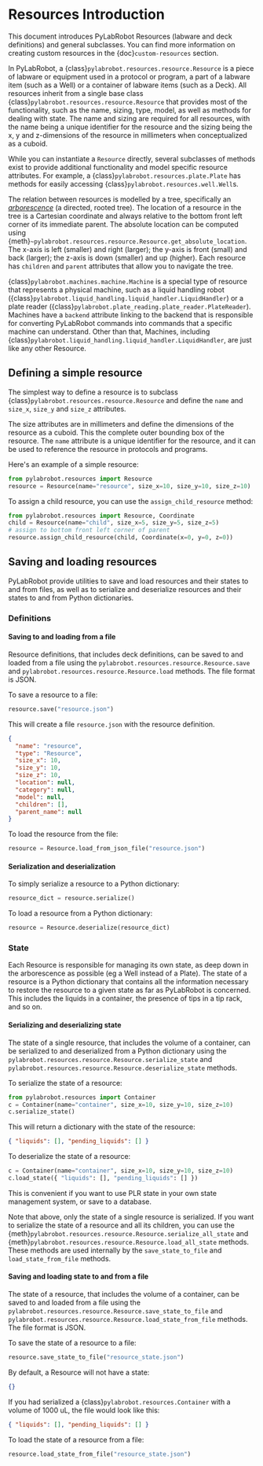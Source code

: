 # Resources Introduction

This document introduces PyLabRobot Resources (labware and deck definitions) and general subclasses. You can find more information on creating custom resources in the {doc}`custom-resources` section.

In PyLabRobot, a {class}`pylabrobot.resources.resource.Resource` is a piece of labware or equipment used in a protocol or program, a part of a labware item (such as a Well) or a container of labware items (such as a Deck). All resources inherit from a single base class {class}`pylabrobot.resources.resource.Resource` that provides most of the functionality, such as the name, sizing, type, model, as well as methods for dealing with state. The name and sizing are required for all resources, with the name being a unique identifier for the resource and the sizing being the x, y and z-dimensions of the resource in millimeters when conceptualized as a cuboid.

While you can instantiate a `Resource` directly, several subclasses of methods exist to provide additional functionality and model specific resource attributes. For example, a {class}`pylabrobot.resources.plate.Plate` has methods for easily accessing {class}`pylabrobot.resources.well.Well`s.

The relation between resources is modelled by a tree, specifically an [_arborescence_](<https://en.wikipedia.org/wiki/Arborescence_(graph_theory)>) (a directed, rooted tree). The location of a resource in the tree is a Cartesian coordinate and always relative to the bottom front left corner of its immediate parent. The absolute location can be computed using {meth}`~pylabrobot.resources.resource.Resource.get_absolute_location`. The x-axis is left (smaller) and right (larger); the y-axis is front (small) and back (larger); the z-axis is down (smaller) and up (higher). Each resource has `children` and `parent` attributes that allow you to navigate the tree.

{class}`pylabrobot.machines.machine.Machine` is a special type of resource that represents a physical machine, such as a liquid handling robot ({class}`pylabrobot.liquid_handling.liquid_handler.LiquidHandler`) or a plate reader ({class}`pylabrobot.plate_reading.plate_reader.PlateReader`). Machines have a `backend` attribute linking to the backend that is responsible for converting PyLabRobot commands into commands that a specific machine can understand. Other than that, Machines, including {class}`pylabrobot.liquid_handling.liquid_handler.LiquidHandler`, are just like any other Resource.

## Defining a simple resource

The simplest way to define a resource is to subclass {class}`pylabrobot.resources.resource.Resource` and define the `name` and `size_x`, `size_y` and `size_z` attributes.

The size attributes are in millimeters and define the dimensions of the resource as a cuboid. This the complete outer bounding box of the resource. The `name` attribute is a unique identifier for the resource, and it can be used to reference the resource in protocols and programs.

Here's an example of a simple resource:

```python
from pylabrobot.resources import Resource
resource = Resource(name="resource", size_x=10, size_y=10, size_z=10)
```

To assign a child resource, you can use the `assign_child_resource` method:

```python
from pylabrobot.resources import Resource, Coordinate
child = Resource(name="child", size_x=5, size_y=5, size_z=5)
# assign to bottom front left corner of parent
resource.assign_child_resource(child, Coordinate(x=0, y=0, z=0))
```

## Saving and loading resources

PyLabRobot provide utilities to save and load resources and their states to and from files, as well as to serialize and deserialize resources and their states to and from Python dictionaries.

### Definitions

#### Saving to and loading from a file

Resource definitions, that includes deck definitions, can be saved to and loaded from a file using the `pylabrobot.resources.resource.Resource.save` and `pylabrobot.resources.resource.Resource.load` methods. The file format is JSON.

To save a resource to a file:

```python
resource.save("resource.json")
```

This will create a file `resource.json` with the resource definition.

```json
{
  "name": "resource",
  "type": "Resource",
  "size_x": 10,
  "size_y": 10,
  "size_z": 10,
  "location": null,
  "category": null,
  "model": null,
  "children": [],
  "parent_name": null
}
```

To load the resource from the file:

```python
resource = Resource.load_from_json_file("resource.json")
```

#### Serialization and deserialization

To simply serialize a resource to a Python dictionary:

```python
resource_dict = resource.serialize()
```

To load a resource from a Python dictionary:

```python
resource = Resource.deserialize(resource_dict)
```

### State

Each Resource is responsible for managing its own state, as deep down in the arborescence as possible (eg a Well instead of a Plate). The state of a resource is a Python dictionary that contains all the information necessary to restore the resource to a given state as far as PyLabRobot is concerned. This includes the liquids in a container, the presence of tips in a tip rack, and so on.

#### Serializing and deserializing state

The state of a single resource, that includes the volume of a container, can be serialized to and deserialized from a Python dictionary using the `pylabrobot.resources.resource.Resource.serialize_state` and `pylabrobot.resources.resource.Resource.deserialize_state` methods.

To serialize the state of a resource:

```python
from pylabrobot.resources import Container
c = Container(name="container", size_x=10, size_y=10, size_z=10)
c.serialize_state()
```

This will return a dictionary with the state of the resource:

```json
{ "liquids": [], "pending_liquids": [] }
```

To deserialize the state of a resource:

```python
c = Container(name="container", size_x=10, size_y=10, size_z=10)
c.load_state({ "liquids": [], "pending_liquids": [] })
```

This is convenient if you want to use PLR state in your own state management system, or save to a database.

Note that above, only the state of a single resource is serialized. If you want to serialize the state of a resource and all its children, you can use the {meth}`pylabrobot.resources.resource.Resource.serialize_all_state` and {meth}`pylabrobot.resources.resource.Resource.load_all_state` methods. These methods are used internally by the `save_state_to_file` and `load_state_from_file` methods.

#### Saving and loading state to and from a file

The state of a resource, that includes the volume of a container, can be saved to and loaded from a file using the `pylabrobot.resources.resource.Resource.save_state_to_file` and `pylabrobot.resources.resource.Resource.load_state_from_file` methods. The file format is JSON.

To save the state of a resource to a file:

```python
resource.save_state_to_file("resource_state.json")
```

By default, a Resource will not have a state:

```json
{}
```

If you had serialized a {class}`pylabrobot.resources.Container` with a volume of 1000 uL, the file would look like this:

```json
{ "liquids": [], "pending_liquids": [] }
```

To load the state of a resource from a file:

```python
resource.load_state_from_file("resource_state.json")
```
